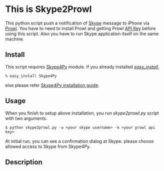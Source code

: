 This is Skype2Prowl
===================

This python script push a notification of [Skype](http://www.skype.com/) message to iPhone via [Prowl](http://prowl.weks.net/).
You have to need to install Prowl and getting Prowl [API Key](https://prowl.weks.net/settings.php) before using this script.
Also you have to run Skype application itself on the same machine.

Install
-------

This script requires [Skype4Py](https://developer.skype.com/wiki/Skype4Py) module. If you already installed *[easy_install](http://peak.telecommunity.com/DevCenter/EasyInstall)*,

	% easy_install Skype4Py

else please refer [Skype4Py installation guide](https://developer.skype.com/wiki/Skype4Py/installation).

Usage
-----

When you finish to setup above installation, you run *skype2prowl.py* script with two arguments.

	$ python skype2prowl.py -u <your skype username> -k <your prowl api key>
	
At initial run, you can see a confirmation dialog at Skype. please choose allowed access to Skype from Skype4Py.

Description
-----------